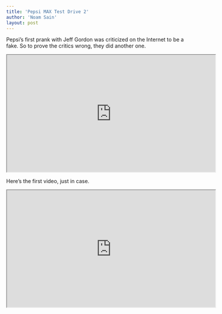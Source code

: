 ```yaml
---
title: 'Pepsi MAX Test Drive 2'
author: 'Noam Sain'
layout: post
---
```


Pepsi’s first prank with Jeff Gordon was criticized on the Internet to be a fake. So to prove the critics wrong, they did another one.

<iframe width="560" height="315" src="https://www.youtube.com/embed/tRLvMUYcap8" title="Pepsi MAX Test Drive 2"></iframe>

Here’s the first video, just in case.

<iframe width="560" height="315" src="https://www.youtube.com/embed/MQ6t3DI4fXo" title="Pepsi Test Drive"></iframe>
